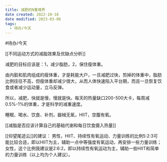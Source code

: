 ```yaml
---
title: 减肥的N重境界
date created: 2022-10-18
date modified: 2023-03-08
tags:
  - 待办/今天
---
```


#待办/今天  

[[不同运动方式的减脂效果及优缺点分析]]

减肥的目标应该是：1，减少脂肪，2，保住瘦体重。

由内脏和肌肉组成的瘦体重，才是耗能大户，一旦减肥过快，剪掉的体重中，脂肪比例往往不高，但瘦体重却减少很大，从而人体快速陷入平台期，而且一旦恢复饮食或者减少运动量，立马反弹。

所以，减肥，快就是慢，慢就是快。每天的热量缺口200-500大卡，每周减0.5%-1%的体重，才是科学的减重速度。

睡眠、喝水、饮食、补剂，器械无氧，HIIT，空腹有氧。

[[减脂是否应该计算自己的基础代谢和每日饮食摄入热量]]

[[仰望尾迹云]]的建议：
男性，HIIT、持续性有氧运动、力量训练的比例5:2:3可能比较合适，即以HIIT为主，辅助一点中等强度有氧运动，再安排一些力量训练；
女性，这个比例我建议是2:6:2，即以持续性有氧运动为主，辅助一些HIIT和简单的力量训练（以上均为个人建议）。
